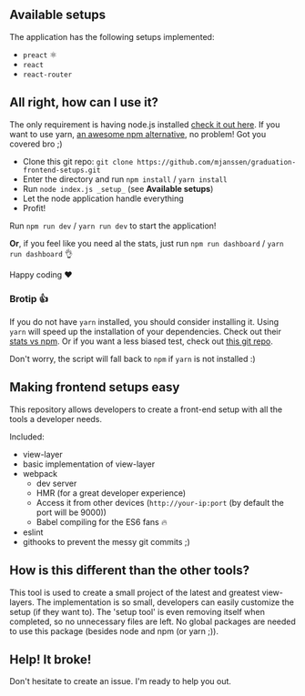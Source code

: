 ## Available setups

The application has the following setups implemented:

- `preact` :atom_symbol:
- `react`
- `react-router`

## All right, how can I use it?

The only requirement is having node.js installed [check it out here](https://nodejs.org/en/). If you want to use yarn, [an awesome npm alternative](https://yarnpkg.com/en/), no problem!
Got you covered bro ;)

- Clone this git repo: `git clone https://github.com/mjanssen/graduation-frontend-setups.git`
- Enter the directory and run `npm install` / `yarn install`
- Run `node index.js _setup_` (see **Available setups**)
- Let the node application handle everything
- Profit!

Run `npm run dev` / `yarn run dev` to start the application!

**Or**, if you feel like you need al the stats, just run `npm run dashboard` / `yarn run dashboard` :ok_hand:

Happy coding :heart:

### Brotip :+1:

If you do not have `yarn` installed, you should consider installing it. Using `yarn` will speed up the 
installation of your dependencies. Check out their [stats vs npm](https://yarnpkg.com/lang/en/compare/). Or if you want
a less biased test, check out [this git repo](https://github.com/appleboy/npm-vs-yarn).

Don't worry, the script will fall back to `npm` if `yarn` is not installed :)

## Making frontend setups easy

This repository allows developers to create a front-end setup with all the tools a developer needs.

Included:

- view-layer
- basic implementation of view-layer
- webpack
  - dev server
  - HMR (for a great developer experience)
  - Access it from other devices (`http://your-ip:port` (by default the port will be 9000))
  - Babel compiling for the ES6 fans :fire:
- eslint
- githooks to prevent the messy git commits ;)

## How is this different than the other tools?

This tool is used to create a small project of the latest and greatest view-layers. The implementation is so small,
developers can easily customize the setup (if they want to). The 'setup tool' is even removing itself when completed,
so no unnecessary files are left. No global packages are needed to use this package (besides node and npm (or yarn ;)).

## Help! It broke!

Don't hesitate to create an issue. I'm ready to help you out.
